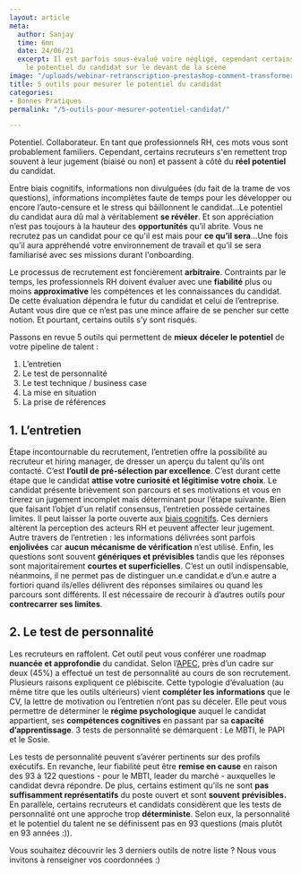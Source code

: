 ```yaml
---
layout: article
meta:
  author: Sanjay
  time: 6mn
  date: 24/06/21
  excerpt: Il est parfois sous-évalué voire négligé, cependant certains outils mettent
    le potentiel du candidat sur le devant de la scène
image: "/uploads/webinar-retranscription-prestashop-comment-transformer-la-periode-d-essai-a-tous-les-couts-33.png"
title: 5 outils pour mesurer le potentiel du candidat
categories:
- Bonnes Pratiques
permalink: "/5-outils-pour-mesurer-potentiel-candidat/"

---
```

Potentiel. Collaborateur. En tant que professionnels RH, ces mots vous sont probablement familiers. Cependant, certains recruteurs s'en remettent trop souvent à leur jugement (biaisé ou non) et passent à côté du **réel potentiel** du candidat.

Entre biais cognitifs, informations non divulguées (du fait de la trame de vos questions), informations incomplètes faute de temps pour les développer ou encore l’auto-censure et le stress qui bâillonnent le candidat...Le potentiel du candidat aura dû mal à véritablement **se révéler**. Et son appréciation n’est pas toujours à la hauteur des **opportunités** qu’il abrite. Vous ne recrutez pas un candidat pour ce qu'il est mais pour **ce qu’il sera**...Une fois qu’il aura appréhendé votre environnement de travail et qu’il se sera familiarisé avec ses missions durant l'onboarding.

Le processus de recrutement est foncièrement **arbitraire**. Contraints par le temps, les professionnels RH doivent évaluer avec une **fiabilité** plus ou moins **approximative** les compétences et les connaissances du candidat. De cette évaluation dépendra le futur du candidat et celui de l’entreprise. Autant vous dire que ce n’est pas une mince affaire de se pencher sur cette notion. Et pourtant, certains outils s’y sont risqués.

Passons en revue 5 outils qui permettent de **mieux** **déceler le potentiel** de votre pipeline de talent :

1. L’entretien
2. Le test de personnalité
3. Le test technique / business case
4. La mise en situation
5. La prise de références

## 1. L’entretien

Étape incontournable du recrutement, l’entretien offre la possibilité au recruteur et hiring manager, de dresser un aperçu du talent qu’ils ont contacté. C’est **l’outil de pré-sélection par excellence**. C’est durant cette étape que le candidat **attise votre curiosité et légitimise votre choix**. Le candidat présente brièvement son parcours et ses motivations et vous en tirerez un jugement incomplet mais déterminant pour l’étape suivante. Bien que faisant l’objet d'un relatif consensus, l’entretien possède certaines limites. Il peut laisser la porte ouverte aux [biais cognitifs](https://blog.refty.co/intuition-un-indicateur-fiable-en-entretien/). Ces derniers altèrent la perception des acteurs RH et peuvent affecter leur jugement. Autre travers de l’entretien : les informations délivrées sont parfois **enjolivées** car **aucun** **mécanisme de vérification** n’est utilisé. Enfin, les questions sont souvent **génériques et prévisibles** tandis que les réponses sont majoritairement **courtes et superficielles**. C’est un outil indispensable, néanmoins, il ne permet pas de distinguer un.e candidat.e d’un.e autre a fortiori quand ils/elles délivrent des réponses similaires ou quand les parcours sont différents. Il est nécessaire de recourir à d’autres outils pour **contrecarrer ses limites**.

## 2. Le test de personnalité

Les recruteurs en raffolent. Cet outil peut vous conférer une roadmap **nuancée et approfondie** du candidat. Selon l’[APEC](https://www.pole-emploi.fr/employeur/lessentiel-pour-embaucher/savoir-faire-et-savoir-etre/3-tests-de-personnalite--pour-re.html), près d’un cadre sur deux (45%) a effectué un test de personnalité au cours de son recrutement. Plusieurs raisons expliquent ce plébiscite. Cette typologie d’évaluation (au même titre que les outils ultérieurs) vient **compléter les informations** que le CV, la lettre de motivation ou l’entretien n’ont pas su déceler. Elle peut vous permettre de déterminer le **régime psychologique** auquel le candidat appartient, ses **compétences cognitives** en passant par sa **capacité d’apprentissage**. 3 tests de personnalité se démarquent : Le MBTI, le PAPI et le Sosie.

Les tests de personnalité peuvent s’avérer pertinents sur des profils exécutifs. En revanche, leur fiabilité peut être **remise en cause** en raison des 93 à 122 questions - pour le MBTI, leader du marché - auxquelles le candidat devra répondre. De plus, certains estiment qu’ils ne sont **pas suffisamment représentatifs** du poste ouvert et sont **souvent** **prévisibles.** En parallèle, certains recruteurs et candidats considèrent que les tests de personnalité ont une approche trop **déterministe**. Selon eux, la personnalité et le potentiel du talent ne se définissent pas en 93 questions (mais plutôt en 93 années :)).

Vous souhaitez découvrir les 3 derniers outils de notre liste ? Nous vous invitons à renseigner vos coordonnées :)

<!--\[if lte IE 8\]> <script charset="utf-8" type="text/javascript" src="//js.hsforms.net/forms/v2-legacy.js"></script> <!\[endif\]--> <script charset="utf-8" type="text/javascript" src="//js.hsforms.net/forms/v2.js"></script> <script> hbspt.forms.create({ region: "na1", portalId: "9017898", formId: "c4a9c619-f897-45ed-9059-a94df6464638" }); </script>
